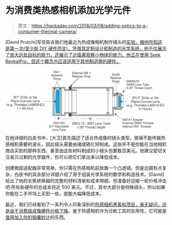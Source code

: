 # 为消费类热感相机添加光学元件

> 原文：<https://hackaday.com/2018/03/08/adding-optics-to-a-consumer-thermal-camera/>

[David Prutchi]写信告诉我们他最近为热成像相机制作镜头的[实验，据他所知这是第一次(至少就 DIY 硬件而言)。凭借其定制设计和制造的光学系统，他不仅展示了放大远处目标的能力，还展示了近距离观察小物体的能力。他正在使用 Seek RevealPro，但这个概念也应该适用于其他制造商的硬件。](http://uvirimaging.com/2018/03/05/thermal-camera-diy-macro-and-telephoto-converters/)

[![](img/831ebbedcad0d6ca90ec3aa9baa3be3f.png)](https://hackaday.com/wp-content/uploads/2018/03/thermzoom_detail.png) 在他详细的白皮书中，[大卫]首先描述了适合热成像的镜头类型。玻璃不能传输热感相机需要的波长，因此镜头需要由锗或硒化锌制成。这些并不是你能在当地相机商店买到的那种东西，甚至由这些材料制成的小镜头也要数百美元。他建议密切关注易贝过剩的光学器件，你可以把它们拿出来以降低成本。

创建微距适配器非常简单，你只需在热感相机前放置一个凸透镜。但是远摄有点复杂，白皮书的其余部分详细介绍了用于组装光学系统的数学和构造技术。[David]给出了他的长焦转换器的完整的材料清单和成本明细，但准备好迎接一轮价格冲击吧:所有新硬件的总成本将近 500 美元。不过，其中大部分是特殊镜头，所以如果你能在二手市场上买到一些，就能大幅降低成本。

最近，我们已经看到了一系列令人印象深刻的[热感相机黑客和项目，毫无疑问，这是由于](https://hackaday.com/2017/02/08/diy-thermal-camera-thats-better-and-cheaper-than-a-flir/)[消费级成像硬件价格下降](https://hackaday.com/2017/12/27/dead-ebay-thermal-camera-is-an-organ-donor/)。鉴于热感相机作为诊断工具的实用性，它可能是[值得加入你的锦囊妙计](https://hackaday.com/2018/03/03/thermal-camera-diagnoses-thermal-issue-on-a-sonoff-switch/)的东西。